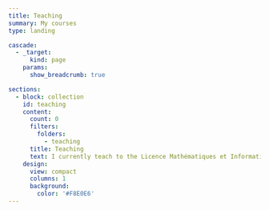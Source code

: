 ```yaml
---
title: Teaching
summary: My courses
type: landing

cascade:
  - _target:
      kind: page
    params:
      show_breadcrumb: true

sections:
  - block: collection
    id: teaching
    content:
      count: 0
      filters:
        folders:
          - teaching
      title: Teaching
      text: I currently teach to the Licence Mathématiques et Informatique Appliquées aux Sciences Humaines et Sociales (**MIASHS**) and to the Master Mathématiques Appliquées, Statistique (**MAS**)
    design:
      view: compact
      columns: 1
      background:
        color: '#F8E0E6'
---
```


